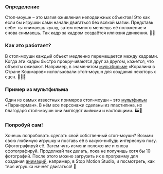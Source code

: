 ### Определение

Стоп-моушн – это магия оживления неподвижных объектов! Это как если бы игрушки сами начали двигаться без всякой магии. Представь себе: ты снимаешь куклу, затем немного меняешь её положение и снова снимаешь. Так кадр за кадром создаётся иллюзия движения. 🎥✨

### Как это работает?

В стоп-моушн каждый объект медленно перемещается между кадрами. Когда эти кадры быстро прокручиваются друг за другом, кажется, что объекты оживают. Например, в знаменитом [мультфильме](cartoon.md) «Коралина в Стране Кошмаров» использовали стоп-моушн для создания некоторых сцен. 🧛‍♂️👻

### Пример из мультфильма

Один из самых известных примеров стоп-моушн – это [мультфильм](cartoon.md) «Паранорман». В нём все персонажи сделаны из пластилина, но благодаря стоп-моушн они выглядят живыми и настоящими. 🏭🚪

### Попробуй сам!

Хочешь попробовать сделать свой собственный стоп-моушн? Возьми свою любимую игрушку и поставь её в какую-нибудь интересную позу. Сфотографируй её. Затем чуть измени положение и снова сфотографируй. Продолжай так делать, пока не получишь хотя бы 10 фотографий. После этого можно загрузить их в программу для создания [анимаций](animation.md), например, в Stop Motion Studio, и посмотреть, как твоя игрушка начнёт двигаться! 📸